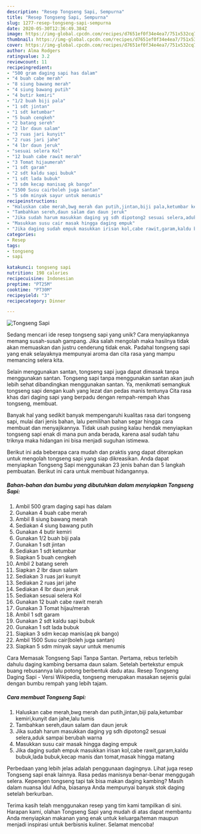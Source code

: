 ```yaml
---
description: "Resep Tongseng Sapi, Sempurna"
title: "Resep Tongseng Sapi, Sempurna"
slug: 1277-resep-tongseng-sapi-sempurna
date: 2020-05-30T12:36:49.384Z
image: https://img-global.cpcdn.com/recipes/d7651ef0f34e4ea7/751x532cq70/tongseng-sapi-foto-resep-utama.jpg
thumbnail: https://img-global.cpcdn.com/recipes/d7651ef0f34e4ea7/751x532cq70/tongseng-sapi-foto-resep-utama.jpg
cover: https://img-global.cpcdn.com/recipes/d7651ef0f34e4ea7/751x532cq70/tongseng-sapi-foto-resep-utama.jpg
author: Alma Rodgers
ratingvalue: 3.2
reviewcount: 11
recipeingredient:
- "500 gram daging sapi has dalam"
- "4 buah cabe merah"
- "8 siung bawang merah"
- "4 siung bawang putih"
- "4 butir kemiri"
- "1/2 buah biji pala"
- "1 sdt jintan"
- "1 sdt ketumbar"
- "5 buah cengkeh"
- "2 batang sereh"
- "2 lbr daun salam"
- "3 ruas jari kunyit"
- "2 ruas jari jahe"
- "4 lbr daun jeruk"
- "sesuai selera Kol"
- "12 buah cabe rawit merah"
- "3 Tomat hijaumerah"
- "1 sdt garam"
- "2 sdt kaldu sapi bubuk"
- "1 sdt lada bubuk"
- "3 sdm kecap manisaq pk bango"
- "1500 Susu cairboleh juga santan"
- "5 sdm minyak sayur untuk menumis"
recipeinstructions:
- "Haluskan cabe merah,bwg merah dan putih,jintan,biji pala,ketumbar kemiri,kunyit dan jahe,lalu tumis"
- "Tambahkan sereh,daun salam dan daun jeruk"
- "Jika sudah harum masukkan daging yg sdh dipotong2 sesuai selera,aduk sampai berubah warna"
- "Masukkan susu cair masak hingga daging empuk"
- "Jika daging sudah empuk masukkan irisan kol,cabe rawit,garam,kaldu bubuk,lada bubuk,kecap manis dan tomat,masak hingga matang"
categories:
- Resep
tags:
- tongseng
- sapi

katakunci: tongseng sapi 
nutrition: 198 calories
recipecuisine: Indonesian
preptime: "PT25M"
cooktime: "PT30M"
recipeyield: "3"
recipecategory: Dinner

---
```



![Tongseng Sapi](https://img-global.cpcdn.com/recipes/d7651ef0f34e4ea7/751x532cq70/tongseng-sapi-foto-resep-utama.jpg)

Sedang mencari ide resep tongseng sapi yang unik? Cara menyiapkannya memang susah-susah gampang. Jika salah mengolah maka hasilnya tidak akan memuaskan dan justru cenderung tidak enak. Padahal tongseng sapi yang enak selayaknya mempunyai aroma dan cita rasa yang mampu memancing selera kita.

Selain menggunakan santan, tongseng sapi juga dapat dimasak tanpa menggunakan santan. Tongseng sapi tanpa menggunakan santan akan jauh lebih sehat dibandingkan menggunakan santan. Ya, menikmati semangkuk tongseng sapi dengan kuah yang lezat dan pedas manis tentunya Cita rasa khas dari daging sapi yang berpadu dengan rempah-rempah khas tongseng, membuat.

Banyak hal yang sedikit banyak mempengaruhi kualitas rasa dari tongseng sapi, mulai dari jenis bahan, lalu pemilihan bahan segar hingga cara membuat dan menyajikannya. Tidak usah pusing kalau hendak menyiapkan tongseng sapi enak di mana pun anda berada, karena asal sudah tahu triknya maka hidangan ini bisa menjadi suguhan istimewa.


Berikut ini ada beberapa cara mudah dan praktis yang dapat diterapkan untuk mengolah tongseng sapi yang siap dikreasikan. Anda dapat menyiapkan Tongseng Sapi menggunakan 23 jenis bahan dan 5 langkah pembuatan. Berikut ini cara untuk membuat hidangannya.

<!--inarticleads1-->

##### Bahan-bahan dan bumbu yang dibutuhkan dalam menyiapkan Tongseng Sapi:

1. Ambil 500 gram daging sapi has dalam
1. Gunakan 4 buah cabe merah
1. Ambil 8 siung bawang merah
1. Sediakan 4 siung bawang putih
1. Gunakan 4 butir kemiri
1. Gunakan 1/2 buah biji pala
1. Gunakan 1 sdt jintan
1. Sediakan 1 sdt ketumbar
1. Siapkan 5 buah cengkeh
1. Ambil 2 batang sereh
1. Siapkan 2 lbr daun salam
1. Sediakan 3 ruas jari kunyit
1. Sediakan 2 ruas jari jahe
1. Sediakan 4 lbr daun jeruk
1. Sediakan sesuai selera Kol
1. Gunakan 12 buah cabe rawit merah
1. Gunakan 3 Tomat hijau/merah
1. Ambil 1 sdt garam
1. Gunakan 2 sdt kaldu sapi bubuk
1. Gunakan 1 sdt lada bubuk
1. Siapkan 3 sdm kecap manis(aq pk bango)
1. Ambil 1500 Susu cair(boleh juga santan)
1. Siapkan 5 sdm minyak sayur untuk menumis


Cara Memasak Tongseng Sapi Tanpa Santan. Pertama, rebus terlebih dahulu daging kambing bersama daun salam. Setelah bertekstur empuk buang rebusannya lalu potong berbentuk dadu atau. Resep Tongseng Daging Sapi - Versi Wikipedia, tongseng merupakan masakan sejenis gulai dengan bumbu rempah yang lebih tajam. 

<!--inarticleads2-->

##### Cara membuat Tongseng Sapi:

1. Haluskan cabe merah,bwg merah dan putih,jintan,biji pala,ketumbar kemiri,kunyit dan jahe,lalu tumis
1. Tambahkan sereh,daun salam dan daun jeruk
1. Jika sudah harum masukkan daging yg sdh dipotong2 sesuai selera,aduk sampai berubah warna
1. Masukkan susu cair masak hingga daging empuk
1. Jika daging sudah empuk masukkan irisan kol,cabe rawit,garam,kaldu bubuk,lada bubuk,kecap manis dan tomat,masak hingga matang


Perbedaan yang lebih jelas adalah penggunaan dagingnya. Lihat juga resep Tongseng sapi enak lainnya. Rasa pedas manisnya benar-benar menggugah selera. Kepengen tongseng tapi tak bisa makan daging kambing? Masih dalam nuansa Idul Adha, biasanya Anda mempunyai banyak stok daging setelah berkurban. 

Terima kasih telah menggunakan resep yang tim kami tampilkan di sini. Harapan kami, olahan Tongseng Sapi yang mudah di atas dapat membantu Anda menyiapkan makanan yang enak untuk keluarga/teman maupun menjadi inspirasi untuk berbisnis kuliner. Selamat mencoba!
